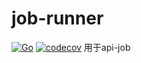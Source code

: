 # job-runner

[![Go](https://github.com/august0715/job-worker/actions/workflows/go.yml/badge.svg)](https://github.com/august0715/job-worker/actions/workflows/go.yml)
[![codecov](https://codecov.io/gh/august0715/job-worker/branch/main/graph/badge.svg)](https://codecov.io/gh/august0715/job-worker)
用于api-job
